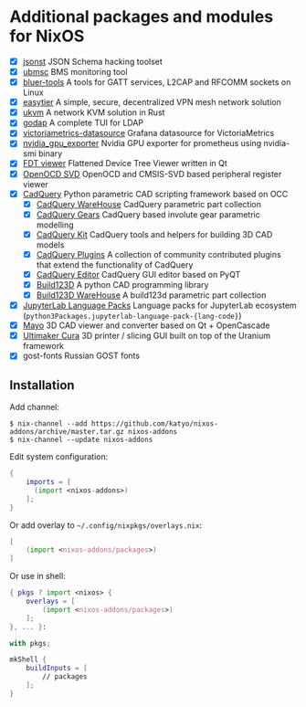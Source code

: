 # Additional packages and modules for NixOS

- [x] [jsonst](https://github.com/katyo/jsonschema) JSON Schema hacking toolset
- [x] [ubmsc](https://github.com/katyo/ubmsc-rs) BMS monitoring tool
- [x] [bluer-tools](https://github.com/bluez/bluer) A tools for GATT services, L2CAP and RFCOMM sockets on Linux
- [x] [easytier](https://easytier.top/en) A simple, secure, decentralized VPN mesh network solution
- [x] [ukvm](https://github.com/katyo/ukvm) A network KVM solution in Rust
- [x] [godap](https://github.com/Macmod/godap) A complete TUI for LDAP
- [x] [victoriametrics-datasource](https://github.com/VictoriaMetrics/victoriametrics-datasource) Grafana datasource for VictoriaMetrics
- [x] [nvidia_gpu_exporter](https://github.com/utkuozdemir/nvidia_gpu_exporter) Nvidia GPU exporter for prometheus using nvidia-smi binary
- [x] [FDT viewer](https://github.com/dev-0x7C6/fdt-viewer) Flattened Device Tree Viewer written in Qt
- [x] [OpenOCD SVD](https://github.com/esynr3z/openocd-svd) OpenOCD and CMSIS-SVD based peripheral register viewer
- [x] [CadQuery](https://cadquery.readthedocs.io/) Python parametric CAD scripting framework based on OCC
  - [x] [CadQuery WareHouse](https://cq-warehouse.readthedocs.io/) CadQuery parametric part collection
  - [x] [CadQuery Gears](https://github.com/meadiode/cq_gears) CadQuery based involute gear parametric modelling
  - [x] [CadQuery Kit](https://github.com/michaelgale/cq-kit) CadQuery tools and helpers for building 3D CAD models
  - [x] [CadQuery Plugins](https://github.com/CadQuery/cadquery-plugins) A collection of community contributed plugins that extend the functionality of CadQuery 
  - [x] [CadQuery Editor](https://github.com/CadQuery/CQ-editor) CadQuery GUI editor based on PyQT
  - [x] [Build123D](https://build123d.readthedocs.io/) A python CAD programming library
  - [x] [Build123D WareHouse](https://github.com/gumyr/bd_warehouse) A build123d parametric part collection
- [x] [JupyterLab Language Packs](https://github.com/jupyterlab/language-packs) Language packs for JupyterLab ecosystem (`python3Packages.jupyterlab-language-pack-{lang-code}`)
- [x] [Mayo](https://github.com/fougue/mayo) 3D CAD viewer and converter based on Qt + OpenCascade
- [x] [Ultimaker Cura](https://github.com/Ultimaker/Cura) 3D printer / slicing GUI built on top of the Uranium framework
- [x] gost-fonts Russian GOST fonts

## Installation

Add channel:
```plain
$ nix-channel --add https://github.com/katyo/nixos-addons/archive/master.tar.gz nixos-addons
$ nix-channel --update nixos-addons
```

Edit system configuration:
```nix
{
    imports = [
      (import <nixos-addons>)
    ];
}
```

Or add overlay to `~/.config/nixpkgs/overlays.nix`:
```nix
[
    (import <nixos-addons/packages>)
]
```

Or use in shell:
```nix
{ pkgs ? import <nixos> {
    overlays = [
        (import <nixos-addons/packages>)
    ];
}, ... }:

with pkgs;

mkShell {
    buildInputs = [
        // packages
    ];
}
```
